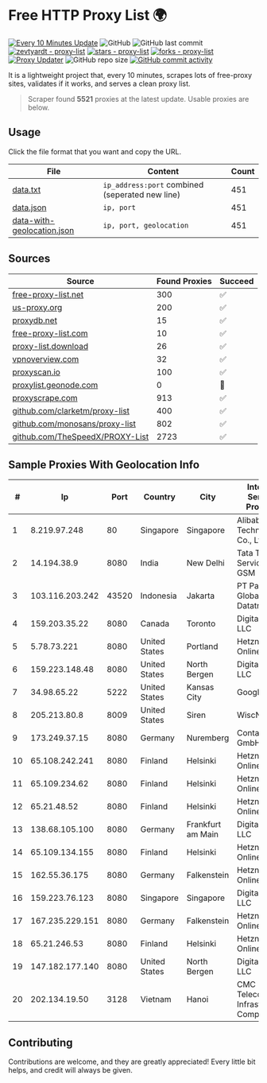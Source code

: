 
# Free HTTP Proxy List 🌍

[![Every 10 Minutes Update](https://github.com/mertguvencli/http-proxy-list/actions/workflows/main.yml/badge.svg?branch=main)](https://github.com/mertguvencli/http-proxy-list/actions/workflows/main.yml)
![GitHub](https://img.shields.io/github/license/mertguvencli/http-proxy-list)
![GitHub last commit](https://img.shields.io/github/last-commit/mertguvencli/http-proxy-list)
[![zevtyardt - proxy-list](https://img.shields.io/static/v1?label=zevtyardt&message=proxy-list&color=blue&logo=github)](https://github.com/zevtyardt/proxy-list "Go to GitHub repo")
[![stars - proxy-list](https://img.shields.io/github/stars/zevtyardt/proxy-list?style=social)](https://github.com/zevtyardt/proxy-list)
[![forks - proxy-list](https://img.shields.io/github/forks/zevtyardt/proxy-list?style=social)](https://github.com/zevtyardt/proxy-list)
[![Proxy Updater](https://github.com/zevtyardt/proxy-list/workflows/Proxy%20Updater/badge.svg)](https://github.com/zevtyardt/proxy-list/actions?query=workflow:"Proxy+Updater")
![GitHub repo size](https://img.shields.io/github/repo-size/zevtyardt/proxy-list)
[![GitHub commit activity](https://img.shields.io/github/commit-activity/m/zevtyardt/proxy-list?logo=commits)](https://github.com/zevtyardt/proxy-list/commits/main)

It is a lightweight project that, every 10 minutes, scrapes lots of free-proxy sites, validates if it works, and serves a clean proxy list.

> Scraper found **5521** proxies at the latest update. Usable proxies are below.

## Usage

Click the file format that you want and copy the URL.

|File|Content|Count|
|----|-------|-----|
|[data.txt](https://raw.githubusercontent.com/mertguvencli/http-proxy-list/main/proxy-list/data.txt)|`ip_address:port` combined (seperated new line)|451|
|[data.json](https://raw.githubusercontent.com/mertguvencli/http-proxy-list/main/proxy-list/data.json)|`ip, port`|451|
|[data-with-geolocation.json](https://raw.githubusercontent.com/mertguvencli/http-proxy-list/main/proxy-list/data-with-geolocation.json)|`ip, port, geolocation`|451|

## Sources

|Source|Found Proxies|Succeed|
|------|-------------|-------|
|[free-proxy-list.net](https://free-proxy-list.net)|300|✅|
|[us-proxy.org](https://www.us-proxy.org)|200|✅|
|[proxydb.net](http://proxydb.net)|15|✅|
|[free-proxy-list.com](https://free-proxy-list.com/?page=&port=&type%5B%5D=http&type%5B%5D=https&up_time=0&search=Search)|10|✅|
|[proxy-list.download](https://www.proxy-list.download/HTTP)|26|✅|
|[vpnoverview.com](https://vpnoverview.com/privacy/anonymous-browsing/free-proxy-servers)|32|✅|
|[proxyscan.io](https://www.proxyscan.io)|100|✅|
|[proxylist.geonode.com](https://proxylist.geonode.com/api/proxy-list?limit=300&page=1&sort_by=lastChecked&sort_type=desc&protocols=http,https)|0|🚫|
|[proxyscrape.com](https://api.proxyscrape.com/v2/?request=displayproxies&protocol=http&timeout=10000&country=all&ssl=all&anonymity=all)|913|✅|
|[github.com/clarketm/proxy-list](https://raw.githubusercontent.com/clarketm/proxy-list/master/proxy-list-raw.txt)|400|✅|
|[github.com/monosans/proxy-list](https://raw.githubusercontent.com/monosans/proxy-list/main/proxies/http.txt)|802|✅|
|[github.com/TheSpeedX/PROXY-List](https://raw.githubusercontent.com/TheSpeedX/PROXY-List/master/http.txt)|2723|✅|


## Sample Proxies With Geolocation Info

|#|Ip|Port|Country|City|Internet Service Provider|
|-|--|----|-------|----|-------------------------|
|1|8.219.97.248|80|Singapore|Singapore|Alibaba (US) Technology Co., Ltd.|
|2|14.194.38.9|8080|India|New Delhi|Tata Tele Services GSM|
|3|103.116.203.242|43520|Indonesia|Jakarta|PT Parsaoran Global Datatrans|
|4|159.203.35.22|8080|Canada|Toronto|DigitalOcean, LLC|
|5|5.78.73.221|8080|United States|Portland|Hetzner Online GmbH|
|6|159.223.148.48|8080|United States|North Bergen|DigitalOcean, LLC|
|7|34.98.65.22|5222|United States|Kansas City|Google LLC|
|8|205.213.80.8|8009|United States|Siren|WiscNet|
|9|173.249.37.15|8080|Germany|Nuremberg|Contabo GmbH|
|10|65.108.242.241|8080|Finland|Helsinki|Hetzner Online GmbH|
|11|65.109.234.62|8080|Finland|Helsinki|Hetzner Online GmbH|
|12|65.21.48.52|8080|Finland|Helsinki|Hetzner Online GmbH|
|13|138.68.105.100|8080|Germany|Frankfurt am Main|DigitalOcean, LLC|
|14|65.109.134.155|8080|Finland|Helsinki|Hetzner Online GmbH|
|15|162.55.36.175|8080|Germany|Falkenstein|Hetzner Online GmbH|
|16|159.223.76.123|8080|Singapore|Singapore|DigitalOcean, LLC|
|17|167.235.229.151|8080|Germany|Falkenstein|Hetzner Online GmbH|
|18|65.21.246.53|8080|Finland|Helsinki|Hetzner Online GmbH|
|19|147.182.177.140|8080|United States|North Bergen|DigitalOcean, LLC|
|20|202.134.19.50|3128|Vietnam|Hanoi|CMC Telecom Infrastructure Company|



## Contributing

Contributions are welcome, and they are greatly appreciated! Every
little bit helps, and credit will always be given.

